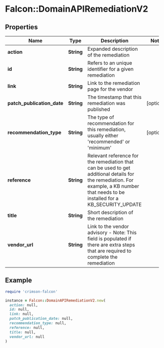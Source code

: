 # Falcon::DomainAPIRemediationV2

## Properties

| Name | Type | Description | Notes |
| ---- | ---- | ----------- | ----- |
| **action** | **String** | Expanded description of the remediation |  |
| **id** | **String** | Refers to an unique identifier for a given remediation |  |
| **link** | **String** | Link to the remediation page for the vendor |  |
| **patch_publication_date** | **String** | The timestamp that this remediation was published | [optional] |
| **recommendation_type** | **String** | The type of recommendation for this remediation, usually either &#39;recommended&#39; or &#39;minimum&#39; | [optional] |
| **reference** | **String** | Relevant reference for the remediation that can be used to get additional details for the remediation. For example, a KB number that needs to be installed for a KB_SECURITY_UPDATE |  |
| **title** | **String** | Short description of the remediation |  |
| **vendor_url** | **String** | Link to the vendor advisory - Note: This field is populated if there are extra steps that are required to complete the remediation |  |

## Example

```ruby
require 'crimson-falcon'

instance = Falcon::DomainAPIRemediationV2.new(
  action: null,
  id: null,
  link: null,
  patch_publication_date: null,
  recommendation_type: null,
  reference: null,
  title: null,
  vendor_url: null
)
```


